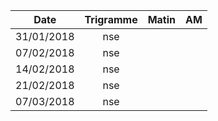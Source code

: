 |Date | Trigramme | Matin  | AM  |
|-----|:---------:|:------:|:---:|
| 31/01/2018 | nse |       |     |
| 07/02/2018 | nse |       |     |
| 14/02/2018 | nse |       |     |
| 21/02/2018 | nse |       |     |
| 07/03/2018 | nse |       |     |
